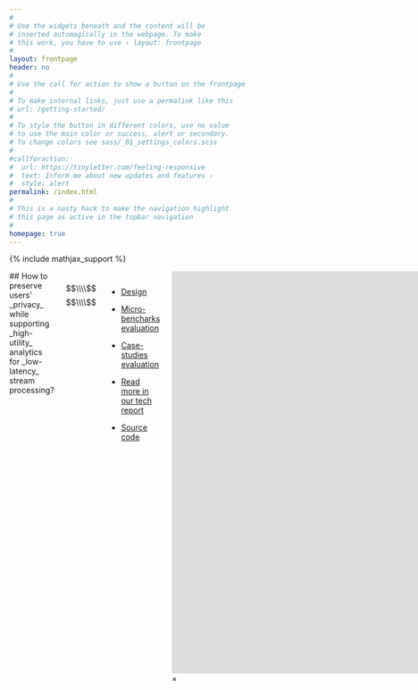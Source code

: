 ```yaml
---
#
# Use the widgets beneath and the content will be
# inserted automagically in the webpage. To make
# this work, you have to use › layout: frontpage
#
layout: frontpage
header: no
#
# Use the call for action to show a button on the frontpage
#
# To make internal links, just use a permalink like this
# url: /getting-started/
#
# To style the button in different colors, use no value
# to use the main color or success, alert or secondary.
# To change colors see sass/_01_settings_colors.scss
#
#callforaction:
#  url: https://tinyletter.com/feeling-responsive
#  text: Inform me about new updates and features ›
#  style: alert
permalink: /index.html
#
# This is a nasty hack to make the navigation highlight
# this page as active in the topbar navigation
#
homepage: true
---
```


{% include mathjax_support %}

<div class="medium-12 medium-pull-12 columns" markdown="1">
## How to preserve users' _privacy_ while supporting _high-utility_ analytics for _low-latency_ stream processing?

$$\\\\$$
$$\\\\$$

* <a href="https://privapprox.github.io/design/">Design</a>

* <a href="https://privapprox.github.io/benchmarks/">Micro-bencharks evaluation</a>

* <a href="https://privapprox.github.io/case-studies/">Case-studies evaluation</a>

* <a href="https://arxiv.org/abs/1701.05403">Read more in our tech report</a>

* <a href="https://bitbucket.org/lequocdo/privapprox" class="icon-github">  Source code</a>

<!-- To answer this question: we describe the design, implementation and evaluation of PrivApprox, a data analytics system for privacy-preserving stream processing. PrivApprox provides three properties: _(i)_ $$\underline{Privacy}$$: zero-knowledge privacy guarantees for users, a privacy bound tighter than the state-of-the-art differential privacy; _(ii)_ $$\underline{Utility}$$: an interface for data analysts to systematically explore the trade-offs  between the output accuracy (with error-estimation) and query execution budget; _(iii)_ $$\underline{Latency}$$: near real-time stream processing based on a scalable "synchronization-free"  distributed architecture.

<div class="medium-12 medium-pull-12 columns" markdown="1">
<img class="t20" width="100%" src="{{ site.urlimg }}motivation.jpg" alt="System overview">
</div>

The key idea behind our approach is to marry two existing techniques together: namely, _sampling_ (used in the context of approximate computing) and _randomized response_ (used in the context of privacy-preserving analytics). The resulting marriage is complementary---It achieves stronger privacy guarantees and also improved performance, a necessary ingredient for achieving low-latency stream analytics.
</div> -->

<div id="videoModal" class="reveal-modal large" data-reveal="">
  <div class="flex-video widescreen vimeo" style="display: block;">
    <iframe width="1280" height="720" src="https://www.youtube.com/embed/3b5zCFSmVvU" frameborder="0" allowfullscreen></iframe>
  </div>
  <a class="close-reveal-modal">&#215;</a>
</div>
